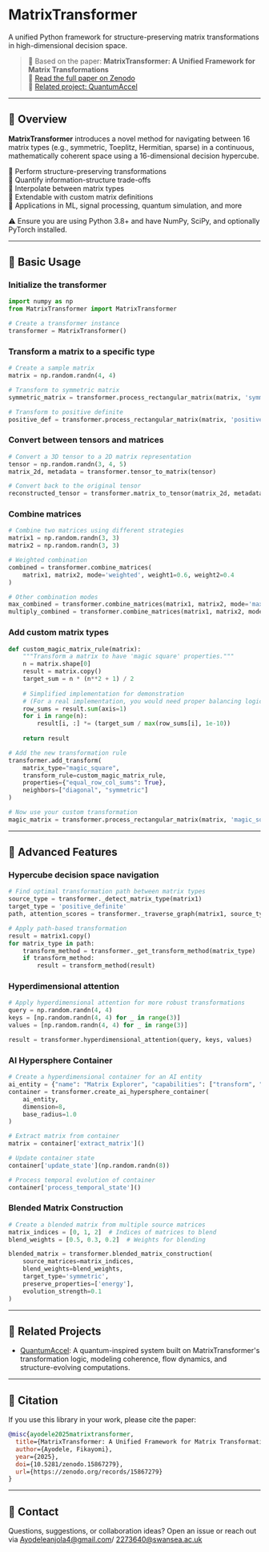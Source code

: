 # MatrixTransformer

A unified Python framework for structure-preserving matrix transformations in high-dimensional decision space.

> 📘 Based on the paper: **MatrixTransformer: A Unified Framework for Matrix Transformations**  
> 🔗 [Read the full paper on Zenodo](https://zenodo.org/records/15867279)  
> 🧠 [Related project: QuantumAccel](https://github.com/fikayoAy/quantum_accel)

---

## 🧩 Overview

**MatrixTransformer** introduces a novel method for navigating between 16 matrix types (e.g., symmetric, Toeplitz, Hermitian, sparse) in a continuous, mathematically coherent space using a 16-dimensional decision hypercube.

🔹 Perform structure-preserving transformations  
🔹 Quantify information-structure trade-offs  
🔹 Interpolate between matrix types  
🔹 Extendable with custom matrix definitions  
🔹 Applications in ML, signal processing, quantum simulation, and more



⚠️ Ensure you are using Python 3.8+ and have NumPy, SciPy, and optionally PyTorch installed.

---

## 🔧 Basic Usage

### Initialize the transformer

```python
import numpy as np
from MatrixTransformer import MatrixTransformer

# Create a transformer instance
transformer = MatrixTransformer()
```

### Transform a matrix to a specific type

```python
# Create a sample matrix
matrix = np.random.randn(4, 4)

# Transform to symmetric matrix
symmetric_matrix = transformer.process_rectangular_matrix(matrix, 'symmetric')

# Transform to positive definite
positive_def = transformer.process_rectangular_matrix(matrix, 'positive_definite')
```

### Convert between tensors and matrices

```python
# Convert a 3D tensor to a 2D matrix representation
tensor = np.random.randn(3, 4, 5)
matrix_2d, metadata = transformer.tensor_to_matrix(tensor)

# Convert back to the original tensor
reconstructed_tensor = transformer.matrix_to_tensor(matrix_2d, metadata)
```

### Combine matrices

```python
# Combine two matrices using different strategies
matrix1 = np.random.randn(3, 3)
matrix2 = np.random.randn(3, 3)

# Weighted combination
combined = transformer.combine_matrices(
    matrix1, matrix2, mode='weighted', weight1=0.6, weight2=0.4
)

# Other combination modes
max_combined = transformer.combine_matrices(matrix1, matrix2, mode='max')
multiply_combined = transformer.combine_matrices(matrix1, matrix2, mode='multiply')
```

### Add custom matrix types

```python
def custom_magic_matrix_rule(matrix):
    """Transform a matrix to have 'magic square' properties."""
    n = matrix.shape[0]
    result = matrix.copy()
    target_sum = n * (n**2 + 1) / 2
    
    # Simplified implementation for demonstration
    # (For a real implementation, you would need proper balancing logic)
    row_sums = result.sum(axis=1)
    for i in range(n):
        result[i, :] *= (target_sum / max(row_sums[i], 1e-10))
    
    return result

# Add the new transformation rule
transformer.add_transform(
    matrix_type="magic_square",
    transform_rule=custom_magic_matrix_rule,
    properties={"equal_row_col_sums": True},
    neighbors=["diagonal", "symmetric"]
)

# Now use your custom transformation
magic_matrix = transformer.process_rectangular_matrix(matrix, 'magic_square')
```

---

## 🎯 Advanced Features

### Hypercube decision space navigation

```python
# Find optimal transformation path between matrix types
source_type = transformer._detect_matrix_type(matrix1)
target_type = 'positive_definite'
path, attention_scores = transformer._traverse_graph(matrix1, source_type=source_type)

# Apply path-based transformation
result = matrix1.copy()
for matrix_type in path:
    transform_method = transformer._get_transform_method(matrix_type)
    if transform_method:
        result = transform_method(result)
```

### Hyperdimensional attention

```python
# Apply hyperdimensional attention for more robust transformations
query = np.random.randn(4, 4)
keys = [np.random.randn(4, 4) for _ in range(3)]
values = [np.random.randn(4, 4) for _ in range(3)]

result = transformer.hyperdimensional_attention(query, keys, values)
```

### AI Hypersphere Container

```python
# Create a hyperdimensional container for an AI entity
ai_entity = {"name": "Matrix Explorer", "capabilities": ["transform", "analyze"]}
container = transformer.create_ai_hypersphere_container(
    ai_entity, 
    dimension=8,
    base_radius=1.0
)

# Extract matrix from container
matrix = container['extract_matrix']()

# Update container state
container['update_state'](np.random.randn(8))

# Process temporal evolution of container
container['process_temporal_state']()
```

### Blended Matrix Construction

```python
# Create a blended matrix from multiple source matrices
matrix_indices = [0, 1, 2]  # Indices of matrices to blend
blend_weights = [0.5, 0.3, 0.2]  # Weights for blending

blended_matrix = transformer.blended_matrix_construction(
    source_matrices=matrix_indices,
    blend_weights=blend_weights,
    target_type='symmetric',
    preserve_properties=['energy'],
    evolution_strength=0.1
)
```

---

## 🔁 Related Projects

- [QuantumAccel](https://github.com/fikayoAy/quantum_accel): A quantum-inspired system built on MatrixTransformer's transformation logic, modeling coherence, flow dynamics, and structure-evolving computations.

---

## 🧠 Citation

If you use this library in your work, please cite the paper:

```bibtex
@misc{ayodele2025matrixtransformer,
  title={MatrixTransformer: A Unified Framework for Matrix Transformations},
  author={Ayodele, Fikayomi},
  year={2025},
  doi={10.5281/zenodo.15867279},
  url={https://zenodo.org/records/15867279}
}
```

---

## 📩 Contact

Questions, suggestions, or collaboration ideas?
Open an issue or reach out via Ayodeleanjola4@gmail.com/ 2273640@swansea.ac.uk